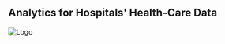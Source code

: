 



## **Analytics for Hospitals' Health-Care Data**
![Logo](https://cdn.dribbble.com/users/345283/screenshots/1566266/dribble-1.gif) 
